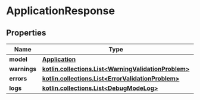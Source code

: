 
# ApplicationResponse

## Properties
Name | Type | Description | Notes
------------ | ------------- | ------------- | -------------
**model** | [**Application**](Application.md) |  | 
**warnings** | [**kotlin.collections.List&lt;WarningValidationProblem&gt;**](WarningValidationProblem.md) |  | 
**errors** | [**kotlin.collections.List&lt;ErrorValidationProblem&gt;**](ErrorValidationProblem.md) |  | 
**logs** | [**kotlin.collections.List&lt;DebugModeLog&gt;**](DebugModeLog.md) |  |  [optional]




